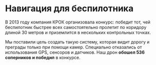 # Навигация для беспилотника

В 2013 году компания КРОК организовала конкурс: победит тот, чей беспилотник быстрее всех самостоятельно пролетит по коридору длиной 30 метров и приземлится в нескольких контрольных точках.

Мы поставили цель создать такую систему, которая видит дорогу и преграды только при помощи камер. Специально отказались от использования GPS, сенсоров и датчиков. Наш дрон **обошел 536 соперников и победил** в конкурсе.
